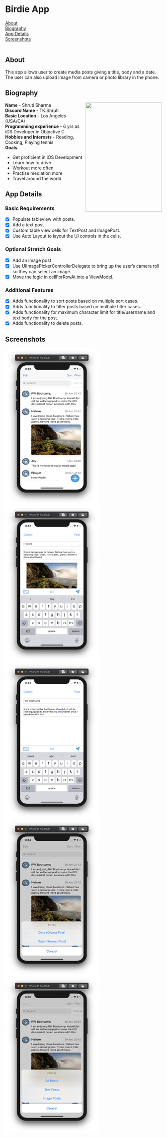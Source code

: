 # Birdie App
[About](#about)<br/>
[Biography](#bio)<br/>
[App Details](#app)<br/>
[Screenshots](#screenshots)<br/>
</br>
## About
<a name = "about" />This app allows user to create media posts giving a title, body and a date. The user can also upload image from camera or photo library in the phone.

## Biography 
<a name = "bio" /> 
<img align = "right" src="../Bio-Image.png" width="245" height="350">  

**Name** - Shruti Sharma <br/>
**Discord Name** - TK:Shruti <br/>
**Basic Location** - Los Angeles (USA/CA) <br/>
**Programming experience** - 6 yrs as iOS Developer in Objective C <br/>
**Hobbies and Interests** - Reading, Cooking, Playing tennis <br/>
**Goals**
- Get proficient in iOS Development 
- Learn how to drive 
- Workout more often 
- Practise mediation more 
- Travel around the world

## App Details
<a name = "app" />

### Basic Requirements

- [x] Populate tableview with posts.
- [x] Add a text post 
- [x] Custom table view cells for TextPost and ImagePost.
- [x] Use Auto Layout to layout the UI controls in the cells.

### Optional Stretch Goals 

- [x] Add an image post
- [x] Use UIImagePickerControllerDelegate to bring up the user’s camera roll so they
  can select an image. 
- [x] Move the logic in cellForRowAt into a ViewModel.

### Additional Features
- [x] Adds functionality to sort posts based on multiple sort cases.
- [x] Adds functionality to filter posts based on multiple filter cases.
- [x] Adds functionality for maximum character limit for title/username and text body for the post.
- [x] Adds functionality to delete posts.

## Screenshots
<a name = "screenshots" />



<img src="Screenshots/PostsScreen.png" width="300" height="500"> <img src="Screenshots/ImagePostDraft.png" width="300" height="500"><img src="Screenshots/TextPostDraft.png" width="300" height="500"><img src="Screenshots/SortPosts.png" width="300" height="500"><img src="Screenshots/FilterPosts.png" width="300" height="500">

